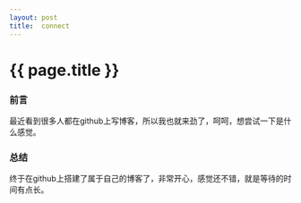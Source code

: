 ```yaml
---
layout: post
title:  connect
---
```


# {{ page.title }} #
### 前言
最近看到很多人都在github上写博客，所以我也就来劲了，呵呵，想尝试一下是什么感觉。

### 总结
终于在github上搭建了属于自己的博客了，非常开心，感觉还不错，就是等待的时间有点长。
